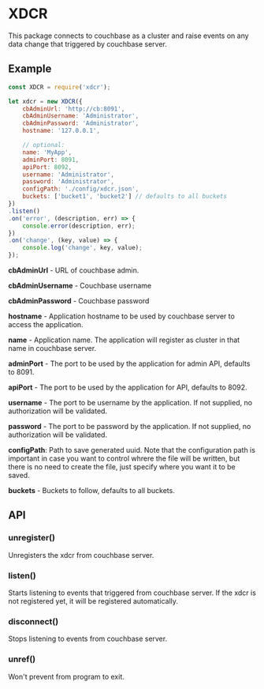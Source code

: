 
# XDCR
This package connects to couchbase as a cluster and raise events on any data change that triggered by couchbase server.

## Example
```js
const XDCR = require('xdcr');

let xdcr = new XDCR({
    cbAdminUrl: 'http://cb:8091',
    cbAdminUsername: 'Administrator',
    cbAdminPassword: 'Administrator',
    hostname: '127.0.0.1',

    // optional:
    name: 'MyApp',
    adminPort: 8091,
    apiPort: 8092,
    username: 'Administrator',
    password: 'Administrator',
    configPath: './config/xdcr.json',
    buckets: ['bucket1', 'bucket2'] // defaults to all buckets
})
.listen()
.on('error', (description, err) => {
    console.error(description, err);
})
.on('change', (key, value) => {
    console.log('change', key, value);
});
```

**cbAdminUrl** - URL of couchbase admin.

**cbAdminUsername** - Couchbase username

**cbAdminPassword** - Couchbase password

**hostname** - Application hostname to be used by couchbase server to access the application.

**name** - Application name.
The application will register as cluster in that name in couchbase server.

**adminPort** - The port to be used by the application for admin API, defaults to 8091.

**apiPort** - The port to be used by the application for API, defaults to 8092.

**username** - The port to be username by the application. If not supplied, no authorization will be validated.

**password** - The port to be password by the application. If not supplied, no authorization will be validated.

**configPath**: Path to save generated uuid.
Note that the configuration path is important in case you want to control whrere the file will be written, but there is no need to create the file, just specify where you want it to be saved.

**buckets** - Buckets to follow, defaults to all buckets.


## API

### unregister()
Unregisters the xdcr from couchbase server.

### listen()
Starts listening to events that triggered from couchbase server.
If the xdcr is not registered yet, it will be registered automatically.

### disconnect()
Stops listening to events from couchbase server.

### unref()
Won't prevent from program to exit.
